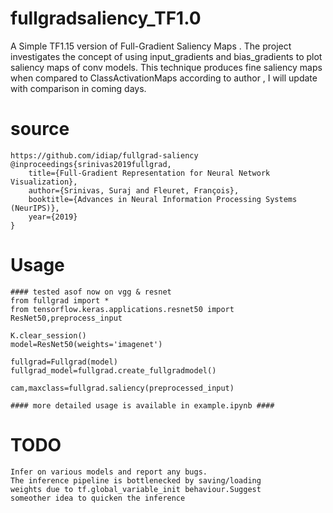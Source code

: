 # fullgradsaliency_TF1.0
A Simple TF1.15 version of Full-Gradient Saliency Maps . The project investigates the concept 
of using input_gradients and bias_gradients to plot saliency maps of conv models.
This technique produces fine saliency maps when compared to ClassActivationMaps according 
to author , I will update with comparison in coming days.

# source 
```
https://github.com/idiap/fullgrad-saliency
@inproceedings{srinivas2019fullgrad,
    title={Full-Gradient Representation for Neural Network Visualization},
    author={Srinivas, Suraj and Fleuret, François},
    booktitle={Advances in Neural Information Processing Systems (NeurIPS)},
    year={2019}
}

````
# Usage

```
#### tested asof now on vgg & resnet
from fullgrad import *
from tensorflow.keras.applications.resnet50 import ResNet50,preprocess_input

K.clear_session()
model=ResNet50(weights='imagenet')

fullgrad=Fullgrad(model)
fullgrad_model=fullgrad.create_fullgradmodel()

cam,maxclass=fullgrad.saliency(preprocessed_input)

#### more detailed usage is available in example.ipynb ####

```
# TODO
```
Infer on various models and report any bugs.
The inference pipeline is bottlenecked by saving/loading 
weights due to tf.global_variable_init behaviour.Suggest 
someother idea to quicken the inference
```
